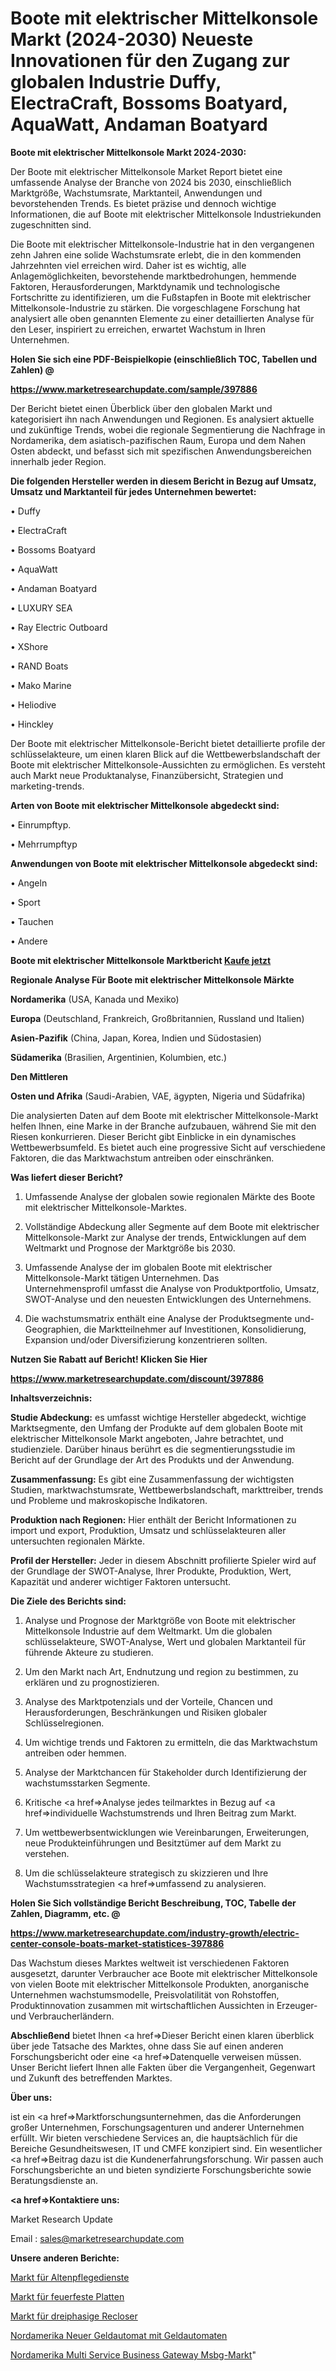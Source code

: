 # Boote mit elektrischer Mittelkonsole Markt (2024-2030) Neueste Innovationen für den Zugang zur globalen Industrie Duffy, ElectraCraft, Bossoms Boatyard, AquaWatt, Andaman Boatyard

<strong>Boote mit elektrischer Mittelkonsole Markt 2024-2030:</strong>

Der Boote mit elektrischer Mittelkonsole Market Report bietet eine umfassende Analyse der Branche von 2024 bis 2030, einschließlich Marktgröße, Wachstumsrate, Marktanteil, Anwendungen und bevorstehenden Trends. Es bietet präzise und dennoch wichtige Informationen, die auf Boote mit elektrischer Mittelkonsole Industriekunden zugeschnitten sind.

Die Boote mit elektrischer Mittelkonsole-Industrie hat in den vergangenen zehn Jahren eine solide Wachstumsrate erlebt, die in den kommenden Jahrzehnten viel erreichen wird. Daher ist es wichtig, alle Anlagemöglichkeiten, bevorstehende marktbedrohungen, hemmende Faktoren, Herausforderungen, Marktdynamik und technologische Fortschritte zu identifizieren, um die Fußstapfen in Boote mit elektrischer Mittelkonsole-Industrie zu stärken. Die vorgeschlagene Forschung hat analysiert alle oben genannten Elemente zu einer detaillierten Analyse für den Leser, inspiriert zu erreichen, erwartet Wachstum in Ihren Unternehmen.



<strong>Holen Sie sich eine PDF-Beispielkopie (einschließlich TOC, Tabellen und Zahlen) @
</strong>

<strong><a href=https://www.marketresearchupdate.com/sample/397886>

<strong>https://www.marketresearchupdate.com/sample/397886</u></font></a></strong></strong>

Der Bericht bietet einen Überblick über den globalen Markt und kategorisiert ihn nach Anwendungen und Regionen. Es analysiert aktuelle und zukünftige Trends, wobei die regionale Segmentierung die Nachfrage in Nordamerika, dem asiatisch-pazifischen Raum, Europa und dem Nahen Osten abdeckt, und befasst sich mit spezifischen Anwendungsbereichen innerhalb jeder Region.



<strong>Die folgenden Hersteller werden in diesem Bericht in Bezug auf Umsatz, Umsatz und Marktanteil für jedes Unternehmen bewertet:</strong>

• Duffy

• ElectraCraft

• Bossoms Boatyard

• AquaWatt

• Andaman Boatyard

• LUXURY SEA

• Ray Electric Outboard

• XShore

• RAND Boats

• Mako Marine

• Heliodive

• Hinckley

Der Boote mit elektrischer Mittelkonsole-Bericht bietet detaillierte profile der schlüsselakteure, um einen klaren Blick auf die Wettbewerbslandschaft der Boote mit elektrischer Mittelkonsole-Aussichten zu ermöglichen. Es versteht auch Markt neue Produktanalyse, Finanzübersicht, Strategien und marketing-trends.



<strong>Arten von Boote mit elektrischer Mittelkonsole abgedeckt sind:</strong>

• Einrumpftyp.

• Mehrrumpftyp



<strong>Anwendungen von Boote mit elektrischer Mittelkonsole abgedeckt sind:</strong>

• Angeln

• Sport

• Tauchen

• Andere



<strong>Boote mit elektrischer Mittelkonsole Marktbericht <a href=https://www.marketresearchupdate.com/buynow/397886>Kaufe jetzt</a></strong>



<strong>Regionale Analyse Für Boote mit elektrischer Mittelkonsole Märkte</strong>



<strong>Nordamerika</strong> (USA, Kanada und Mexiko)



<strong>Europa</strong> (Deutschland, Frankreich, Großbritannien, Russland und Italien)



<strong>Asien-Pazifik</strong> (China, Japan, Korea, Indien und Südostasien)



<strong>Südamerika</strong> (Brasilien, Argentinien, Kolumbien, etc.)



<strong>Den Mittleren</strong> 

<strong>Osten und Afrika</strong> (Saudi-Arabien, VAE, ägypten, Nigeria und Südafrika)

Die analysierten Daten auf dem Boote mit elektrischer Mittelkonsole-Markt helfen Ihnen, eine Marke in der Branche aufzubauen, während Sie mit den Riesen konkurrieren. Dieser Bericht gibt Einblicke in ein dynamisches Wettbewerbsumfeld. Es bietet auch eine progressive Sicht auf verschiedene Faktoren, die das Marktwachstum antreiben oder einschränken.



<strong>Was liefert dieser Bericht?</strong>

1. Umfassende Analyse der globalen sowie regionalen Märkte des Boote mit elektrischer Mittelkonsole-Marktes.

2. Vollständige Abdeckung aller Segmente auf dem Boote mit elektrischer Mittelkonsole-Markt zur Analyse der trends, Entwicklungen auf dem Weltmarkt und Prognose der Marktgröße bis 2030.

3. Umfassende Analyse der im globalen Boote mit elektrischer Mittelkonsole-Markt tätigen Unternehmen. Das Unternehmensprofil umfasst die Analyse von Produktportfolio, Umsatz, SWOT-Analyse und den neuesten Entwicklungen des Unternehmens.

4. Die wachstumsmatrix enthält eine Analyse der Produktsegmente und-Geographien, die Marktteilnehmer auf Investitionen, Konsolidierung, Expansion und/oder Diversifizierung konzentrieren sollten.



<strong>Nutzen Sie Rabatt auf Bericht! Klicken Sie Hier
</strong>

<strong><a href=https://www.marketresearchupdate.com/discount/397886>https://www.marketresearchupdate.com/discount/397886</b></u></font></strong></a>



<strong>Inhaltsverzeichnis:</strong>



<strong>Studie Abdeckung:</strong> es umfasst wichtige Hersteller abgedeckt, wichtige Marktsegmente, den Umfang der Produkte auf dem globalen Boote mit elektrischer Mittelkonsole Markt angeboten, Jahre betrachtet, und studienziele. Darüber hinaus berührt es die segmentierungsstudie im Bericht auf der Grundlage der Art des Produkts und der Anwendung.



<strong>Zusammenfassung:</strong> Es gibt eine Zusammenfassung der wichtigsten Studien, marktwachstumsrate, Wettbewerbslandschaft, markttreiber, trends und Probleme und makroskopische Indikatoren.



<strong>Produktion nach Regionen:</strong> Hier enthält der Bericht Informationen zu import und export, Produktion, Umsatz und schlüsselakteuren aller untersuchten regionalen Märkte.



<strong>Profil der Hersteller:</strong> Jeder in diesem Abschnitt profilierte Spieler wird auf der Grundlage der SWOT-Analyse, Ihrer Produkte, Produktion, Wert, Kapazität und anderer wichtiger Faktoren untersucht.



<strong>Die Ziele des Berichts sind:</strong>

1) Analyse und Prognose der Marktgröße von Boote mit elektrischer Mittelkonsole Industrie auf dem Weltmarkt.
Um die globalen schlüsselakteure, SWOT-Analyse, Wert und globalen Marktanteil für führende Akteure zu studieren.

2) Um den Markt nach Art, Endnutzung und region zu bestimmen, zu erklären und zu prognostizieren.

3) Analyse des Marktpotenzials und der Vorteile, Chancen und Herausforderungen, Beschränkungen und Risiken globaler Schlüsselregionen.

4) Um wichtige trends und Faktoren zu ermitteln, die das Marktwachstum antreiben oder hemmen.

5) Analyse der Marktchancen für Stakeholder durch Identifizierung der wachstumsstarken Segmente.

6) Kritische <a href=>Analyse</a> jedes teilmarktes in Bezug auf <a href=>individuelle</a> Wachstumstrends und Ihren Beitrag zum Markt.

7) Um wettbewerbsentwicklungen wie Vereinbarungen, Erweiterungen, neue Produkteinführungen und Besitztümer auf dem Markt zu verstehen.

8) Um die schlüsselakteure strategisch zu skizzieren und Ihre Wachstumsstrategien <a href=>umfassend</a> zu analysieren.



<strong>Holen Sie Sich vollständige Bericht Beschreibung, TOC, Tabelle der Zahlen, Diagramm, etc. @ </strong>

<strong><a href=https://www.marketresearchupdate.com/industry-growth/electric-center-console-boats-market-statistices-397886>https://www.marketresearchupdate.com/industry-growth/electric-center-console-boats-market-statistices-397886</a></font></strong>

Das Wachstum dieses Marktes weltweit ist verschiedenen Faktoren ausgesetzt, darunter Verbraucher ace Boote mit elektrischer Mittelkonsole von vielen Boote mit elektrischer Mittelkonsole Produkten, anorganische Unternehmen wachstumsmodelle, Preisvolatilität von Rohstoffen, Produktinnovation zusammen mit wirtschaftlichen Aussichten in Erzeuger-und Verbraucherländern.



<strong>Abschließend</strong> bietet Ihnen <a href=>Dieser</a> Bericht einen klaren überblick über jede Tatsache des Marktes, ohne dass Sie auf einen anderen Forschungsbericht oder eine <a href=>Datenquelle</a> verweisen müssen. Unser Bericht liefert Ihnen alle Fakten über die Vergangenheit, Gegenwart und Zukunft des betreffenden Marktes.



<strong>Über uns:</strong>

 ist ein <a href=>Marktfors</a>chungsunternehmen, das die Anforderungen großer Unternehmen, Forschungsagenturen und anderer Unternehmen erfüllt. Wir bieten verschiedene Services an, die hauptsächlich für die Bereiche Gesundheitswesen, IT und CMFE konzipiert sind. Ein wesentlicher <a href=>Beitrag</a> dazu ist die Kundenerfahrungsforschung. Wir passen auch Forschungsberichte an und bieten syndizierte Forschungsberichte sowie Beratungsdienste an.



<strong><a href=>Kontaktiere uns:</a></strong>

Market Research Update

Email : sales@marketresearchupdate.com



<strong>Unsere anderen Berichte:</strong>

<a href=https://www.linkedin.com/pulse/aged-care-services-market-analyzing-latest-developments>Markt für Altenpflegedienste</a>

<a href=https://www.linkedin.com/pulse/fire-proof-plate-market-report-2023-top-company>Markt für feuerfeste Platten</a>

<a href=https://www.linkedin.com/pulse/three-phase-reclosers-market-outlooks-2023-size>Markt für dreiphasige Recloser</a>

<a href=https://www.linkedin.com/pulse/north-america-new-automated-teller-machine-atm>Nordamerika Neuer Geldautomat mit Geldautomaten</a>

<a href=https://www.linkedin.com/pulse/north-america-multi-service-business-gateway-msbg-market>Nordamerika Multi Service Business Gateway Msbg-Markt</a>"
